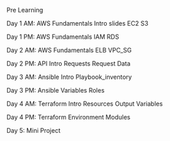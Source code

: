 Pre Learning

Day 1 AM:
AWS Fundamentals
    Intro slides
    EC2
    S3

Day 1 PM:
AWS Fundamentals
    IAM
    RDS

Day 2 AM:
AWS Fundamentals
    ELB
    VPC_SG

Day 2 PM:
API
    Intro
    Requests
    Request Data

Day 3 AM:
Ansible
    Intro
    Playbook_inventory

Day 3 PM:
Ansible
    Variables
    Roles

Day 4 AM:
Terraform
    Intro
    Resources
    Output
    Variables

Day 4 PM:
Terraform
    Environment
    Modules

Day 5:
Mini Project
